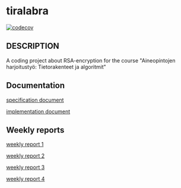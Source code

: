# tiralabra

[![codecov](https://codecov.io/gh/SangSami/tiralabra/branch/main/graph/badge.svg?token=S2RJH7EL6I)](https://codecov.io/gh/SangSami/tiralabra)

## DESCRIPTION
A coding project about RSA-encryption for the course "Aineopintojen harjoitustyö: Tietorakenteet ja algoritmit"

## Documentation
[specification document](https://github.com/Sangsami/tiralabra/blob/main/documents/specification%20document.md)

[implementation document](https://github.com/Sangsami/tiralabra/blob/main/documents/implementation%20document.md)

## Weekly reports 
[weekly report 1](https://github.com/Sangsami/tiralabra/blob/main/documents/weekly%20report%201.md)

[weekly report 2](https://github.com/Sangsami/tiralabra/blob/main/documents/weekly%20report%202.md)

[weekly report 3](https://github.com/Sangsami/tiralabra/blob/main/documents/weekly%20report%203.md)

[weekly report 4](https://github.com/Sangsami/tiralabra/blob/main/documents/weekly%20report%204.md)
